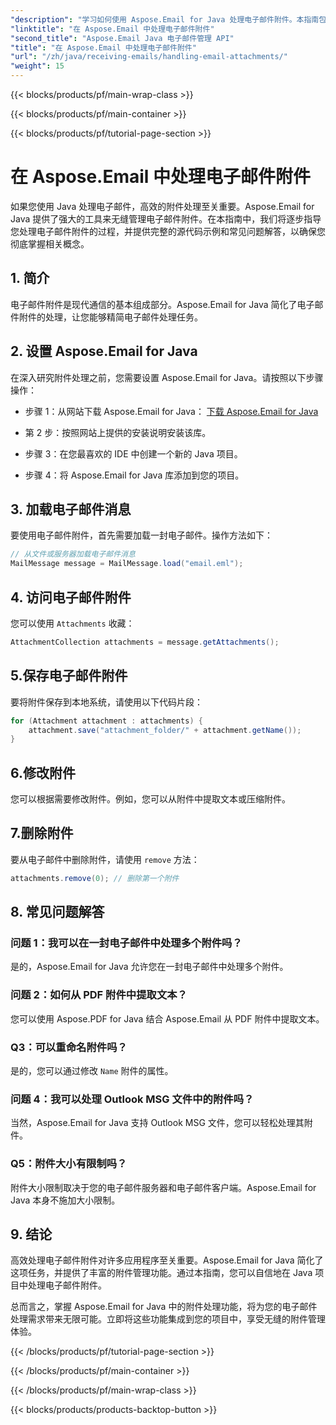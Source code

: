 ```yaml
---
"description": "学习如何使用 Aspose.Email for Java 处理电子邮件附件。本指南包含源代码和常见问题解答，可帮助您高效地管理电子邮件附件。"
"linktitle": "在 Aspose.Email 中处理电子邮件附件"
"second_title": "Aspose.Email Java 电子邮件管理 API"
"title": "在 Aspose.Email 中处理电子邮件附件"
"url": "/zh/java/receiving-emails/handling-email-attachments/"
"weight": 15
---
```


{{< blocks/products/pf/main-wrap-class >}}

{{< blocks/products/pf/main-container >}}

{{< blocks/products/pf/tutorial-page-section >}}

# 在 Aspose.Email 中处理电子邮件附件


如果您使用 Java 处理电子邮件，高效的附件处理至关重要。Aspose.Email for Java 提供了强大的工具来无缝管理电子邮件附件。在本指南中，我们将逐步指导您处理电子邮件附件的过程，并提供完整的源代码示例和常见问题解答，以确保您彻底掌握相关概念。

## 1. 简介

电子邮件附件是现代通信的基本组成部分。Aspose.Email for Java 简化了电子邮件附件的处理，让您能够精简电子邮件处理任务。

## 2. 设置 Aspose.Email for Java

在深入研究附件处理之前，您需要设置 Aspose.Email for Java。请按照以下步骤操作：

- 步骤 1：从网站下载 Aspose.Email for Java： [下载 Aspose.Email for Java](https://releases.aspose.com/email/java/)

- 第 2 步：按照网站上提供的安装说明安装该库。

- 步骤 3：在您最喜欢的 IDE 中创建一个新的 Java 项目。

- 步骤 4：将 Aspose.Email for Java 库添加到您的项目。

## 3. 加载电子邮件消息

要使用电子邮件附件，首先需要加载一封电子邮件。操作方法如下：

```java
// 从文件或服务器加载电子邮件消息
MailMessage message = MailMessage.load("email.eml");
```

## 4. 访问电子邮件附件

您可以使用 `Attachments` 收藏：

```java
AttachmentCollection attachments = message.getAttachments();
```

## 5.保存电子邮件附件

要将附件保存到本地系统，请使用以下代码片段：

```java
for (Attachment attachment : attachments) {
    attachment.save("attachment_folder/" + attachment.getName());
}
```

## 6.修改附件

您可以根据需要修改附件。例如，您可以从附件中提取文本或压缩附件。

## 7.删除附件

要从电子邮件中删除附件，请使用 `remove` 方法：

```java
attachments.remove(0); // 删除第一个附件
```

## 8. 常见问题解答

### 问题 1：我可以在一封电子邮件中处理多个附件吗？

是的，Aspose.Email for Java 允许您在一封电子邮件中处理多个附件。

### 问题 2：如何从 PDF 附件中提取文本？

您可以使用 Aspose.PDF for Java 结合 Aspose.Email 从 PDF 附件中提取文本。

### Q3：可以重命名附件吗？

是的，您可以通过修改 `Name` 附件的属性。

### 问题 4：我可以处理 Outlook MSG 文件中的附件吗？

当然，Aspose.Email for Java 支持 Outlook MSG 文件，您可以轻松处理其附件。

### Q5：附件大小有限制吗？

附件大小限制取决于您的电子邮件服务器和电子邮件客户端。Aspose.Email for Java 本身不施加大小限制。

## 9. 结论

高效处理电子邮件附件对许多应用程序至关重要。Aspose.Email for Java 简化了这项任务，并提供了丰富的附件管理功能。通过本指南，您可以自信地在 Java 项目中处理电子邮件附件。

总而言之，掌握 Aspose.Email for Java 中的附件处理功能，将为您的电子邮件处理需求带来无限可能。立即将这些功能集成到您的项目中，享受无缝的附件管理体验。

{{< /blocks/products/pf/tutorial-page-section >}}

{{< /blocks/products/pf/main-container >}}

{{< /blocks/products/pf/main-wrap-class >}}

{{< blocks/products/products-backtop-button >}}